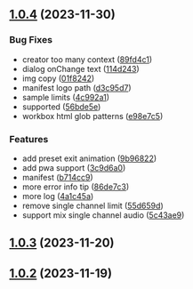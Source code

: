 

## [1.0.4](https://github.com/vnve/vnve/compare/1.0.1...1.0.4) (2023-11-30)


### Bug Fixes

* creator too many context ([89fd4c1](https://github.com/vnve/vnve/commit/89fd4c10a19da702bb79a9c7bab4765066b4d474))
* dialog onChange text ([114d243](https://github.com/vnve/vnve/commit/114d243dbfcb915dc0f052a3b95f0db1112754b5))
* img copy ([01f8242](https://github.com/vnve/vnve/commit/01f8242919919583d5d5dcd6c5f973464a183853))
* manifest logo path ([d3c95d7](https://github.com/vnve/vnve/commit/d3c95d742d3eae36c0f796f5b9ae4a8146aa1e46))
* sample limits ([4c992a1](https://github.com/vnve/vnve/commit/4c992a109d3f5636fe37f7ec9a2c1d15eab0dcd5))
* supported ([56bde5e](https://github.com/vnve/vnve/commit/56bde5ecca816b53650fe4c9d0e31d6a2ac9da06))
* workbox html glob patterns ([e98e7c5](https://github.com/vnve/vnve/commit/e98e7c5c66e3ba2e8397c0be96c3b908970ec85a))


### Features

* add preset exit animation ([9b96822](https://github.com/vnve/vnve/commit/9b96822ae82876e4f1bae385dcb2cef5ca8dd545))
* add pwa support ([3c9d6a0](https://github.com/vnve/vnve/commit/3c9d6a03f526356ad26f35bace58e50205b40f5a))
* manifest ([b714cc9](https://github.com/vnve/vnve/commit/b714cc9621a727e5235ac525cbbb17cd0e24f1fc))
* more error info tip ([86de7c3](https://github.com/vnve/vnve/commit/86de7c33b8ddb9117127b06410526c1cfd239fae))
* more log ([4a1c45a](https://github.com/vnve/vnve/commit/4a1c45a8c792c9495ddfe6257406df2b328926d4))
* remove single channel limit ([55d659d](https://github.com/vnve/vnve/commit/55d659d78347336203138a653accb964a8576c8a))
* support mix single channel audio ([5c43ae9](https://github.com/vnve/vnve/commit/5c43ae99885acaa9d19be486994af4bf4f5a0856))

## [1.0.3](https://github.com/vnve/vnve/compare/1.0.1...1.0.3) (2023-11-20)

## [1.0.2](https://github.com/vnve/vnve/compare/1.0.1...1.0.2) (2023-11-19)
